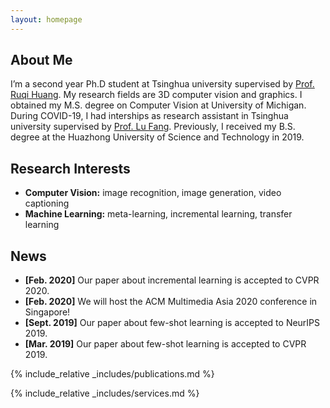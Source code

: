 ```yaml
---
layout: homepage
---
```


## About Me

I’m a second year Ph.D student at Tsinghua university supervised by  <a href="https://rqhuang88.github.io/" class="pubbutton">Prof. Ruqi Huang</a>. My research fields are 3D computer vision and graphics. I obtained my M.S. degree on Computer Vision at University of Michigan.  During COVID-19, I had interships as research assistant in Tsinghua university  supervised by   <a href="http://www.luvision.net/" class="pubbutton">Prof. Lu Fang</a>.    Previously, I received my B.S. degree at the Huazhong University of Science and Technology in 2019.

## Research Interests

- **Computer Vision:** image recognition, image generation, video captioning
- **Machine Learning:** meta-learning, incremental learning, transfer learning

## News

- **[Feb. 2020]** Our paper about incremental learning is accepted to CVPR 2020.
- **[Feb. 2020]** We will host the ACM Multimedia Asia 2020 conference in Singapore!
- **[Sept. 2019]** Our paper about few-shot learning is accepted to NeurIPS 2019.
- **[Mar. 2019]** Our paper about few-shot learning is accepted to CVPR 2019.

{% include_relative _includes/publications.md %}

{% include_relative _includes/services.md %}
